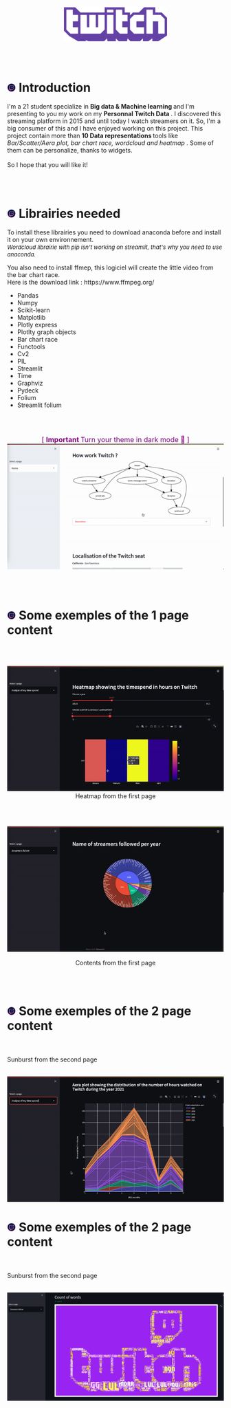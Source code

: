 </br>
<p align="center">

<img src="test3.png" width=240 >
</p>

</br></br>


# <img src="test.png" width=20 >  Introduction 
<p>
I'm a 21 student specialize in <strong>Big data & Machine learning </strong> and I'm presenting to you my work on my <strong> Personnal Twitch Data </strong>. I discovered this streaming platform in 2015 and until today I watch streamers on it. So, I'm a big consumer of this and I have enjoyed working on this project. This project contain more than <strong> 10 Data representations </strong> tools like <em> Bar/Scatter/Aera plot, bar chart race, wordcloud and heatmap </em>. Some of them can be personalize, thanks to widgets.
</br></br> So I hope that you will like it! 
</p>
</br></br>

# <img src="test.png" width=20 >  Librairies needed

<p>
To install these librairies you need to download anaconda before and install it on your own environnement. </br> <em> <font size=2>Wordcloud librairie with pip isn't working on streamlit, that's why you need to use anaconda. </font> </em>
</p>
<p>
    You also need to install ffmep, this logiciel will create the little video from the bar chart race. </br> Here is the download link : https://www.ffmpeg.org/
</p>
<ul>
    <li>Pandas</li>
    <li>Numpy</li>
    <li>Scikit-learn</li>
    <li>Matplotlib</li>
    <li>Plotly express</li>
    <li>Plotlty graph objects</li>
    <li>Bar chart race</li>
    <li>Functools</li>
    <li>Cv2</li>
    <li>PIL</li>
    <li>Streamlit</li>
    <li>Time</li>
    <li>Graphviz</li>
    <li>Pydeck</li>
    <li>Folium</li>
    <li>Streamlit folium</li>
</ul>


</br></br>

<p align="center">
    <font color="purple" size=3> [ <strong> Important </strong> Turn your theme in dark mode 🌙 ] </font>
</br>
<img src="dark.gif" width=600 >

</p>

</br></br>

# <img src="test.png" width=20 > Some exemples of the 1 page content




</br>
</br>
<p align="center">

<img src="heatmap.gif">
</br>
Heatmap from the first page

</br></br>
<p align="center">
<img src="sunburst.gif">
    </br>

<p align="center">
Contents from the first page 
    </p>
</br></br>

# <img src="test.png" width=20 > Some exemples of the 2 page content

</br></br>
Sunburst from the second page
</br></br>
<p align="center">
<img src="page.gif">
</p>

# <img src="test.png" width=20 > Some exemples of the 2 page content

</br></br>
Sunburst from the second page
</br></br>
<p align="center">
<img src="wordcloud.jpg">
</p>


